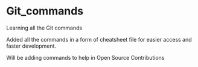 # Git_commands
Learning all the Git commands 

Added all the commands in a form of cheatsheet file for easier access and faster development.

Will be adding commands to help in Open Source Contributions
